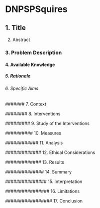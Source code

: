 # DNPSPSquires

## 1. Title


2. Abstract



### 3. Problem Description



#### 4. Available Knowledge



##### 5. Rationale



###### 6. Specific Aims



####### 7. Context



######## 8. Interventions



######### 9. Study of the Interventions



########## 10. Measures



############ 11. Analysis




############# 12. Ethical Considerations



############# 13. Results




############## 14. Summary



############### 15. Interpretation



################ 16. Limitations



################# 17. Conclusion
